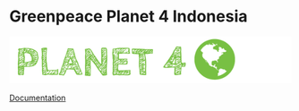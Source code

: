 # Greenpeace Planet 4 Indonesia

![Planet4](./planet4.png)

[Documentation](https://support.greenpeace.org/planet4/nro-customization/deployment)
